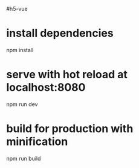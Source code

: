 #h5-vue

# install dependencies
npm install

# serve with hot reload at localhost:8080
npm run dev

# build for production with minification
npm run build

